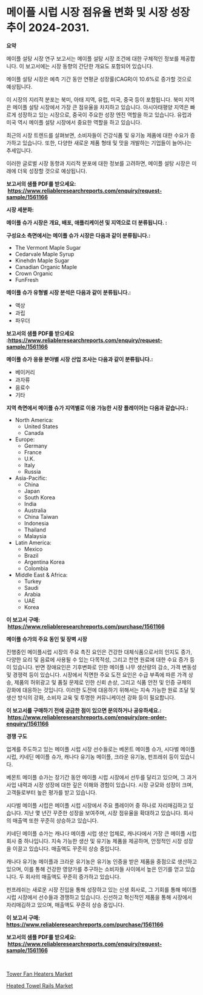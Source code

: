<p><h1>메이플 시럽 시장 점유율 변화 및 시장 성장 추이 2024-2031.</h1></p><p><strong>요약</strong></p>
<p><p>메이플 설탕 시장 연구 보고서는 메이플 설탕 시장 조건에 대한 구체적인 정보를 제공합니다. 이 보고서에는 시장 동향의 간단한 개요도 포함되어 있습니다. </p><p>메이플 설탕 시장은 예측 기간 동안 연평균 성장률(CAGR)이 10.6%로 증가할 것으로 예상됩니다.</p><p>이 시장의 지리적 분포는 북미, 아태 지역, 유럽, 미국, 중국 등이 포함됩니다. 북미 지역은 메이플 설탕 시장에서 가장 큰 점유율을 차지하고 있습니다. 아시아태평양 지역은 빠르게 성장하고 있는 시장으로, 중국이 주요한 성장 엔진 역할을 하고 있습니다. 유럽과 미국 역시 메이플 설탕 시장에서 중요한 역할을 하고 있습니다. </p><p>최근의 시장 트렌드를 살펴보면, 소비자들이 건강식품 및 유기농 제품에 대한 수요가 증가하고 있습니다. 또한, 다양한 새로운 제품 형태 및 맛을 개발하는 기업들이 늘어나는 추세입니다.</p><p>이러한 글로벌 시장 동향과 지리적 분포에 대한 정보를 고려하면, 메이플 설탕 시장은 미래에 더욱 성장할 것으로 예상됩니다.</p></p>
<p><strong>보고서의 샘플 PDF를 받으세요: &nbsp;<a href="https://www.reliableresearchreports.com/enquiry/request-sample/1561166">https://www.reliableresearchreports.com/enquiry/request-sample/1561166</a></strong></p>
<p><strong>시장 세분화:</strong></p>
<p><strong> 메이플 슈가 시장은 개요, 배포, 애플리케이션 및 지역으로 더 분류됩니다. :</strong></p>
<p><strong>구성요소 측면에서는 메이플 슈가 시장은 다음과 같이 분류됩니다.:</strong></p>
<p><ul><li>The Vermont Maple Sugar</li><li>Cedarvale Maple Syrup</li><li>Kinehdn Maple Sugar</li><li>Canadian Organic Maple</li><li>Crown Organic</li><li>FunFresh</li></ul></p>
<p><strong> 메이플 슈가 유형별 시장 분석은 다음과 같이 분류됩니다.:</strong></p>
<p><ul><li>액상</li><li>과립</li><li>파우더</li></ul></p>
<p><strong>보고서의 샘플 PDF를 받으세요 :<a href="https://www.reliableresearchreports.com/enquiry/request-sample/1561166">https://www.reliableresearchreports.com/enquiry/request-sample/1561166</a></strong></p>
<p><strong> 메이플 슈가 응용 분야별 시장 산업 조사는 다음과 같이 분류됩니다.:</strong></p>
<p><ul><li>베이커리</li><li>과자류</li><li>음료수</li><li>기타</li></ul></p>
<p><strong>지역 측면에서 메이플 슈가 지역별로 이용 가능한 시장 플레이어는 다음과 같습니다.:</strong></p>
<p><ul>
    <li>
        North America:
        <ul>
            <li>United States</li>
            <li>Canada</li>
        </ul>
    </li>
    <li>
        Europe:
        <ul>
            <li>Germany</li>
            <li>France</li>
            <li>U.K.</li>
            <li>Italy</li>
            <li>Russia</li>
        </ul>
    </li>
    <li>
        Asia-Pacific:
        <ul>
            <li>China</li>
            <li>Japan</li>
            <li>South Korea</li>
            <li>India</li>
            <li>Australia</li>
            <li>China Taiwan</li>
            <li>Indonesia</li>
            <li>Thailand</li>
            <li>Malaysia</li>
        </ul>
    </li>
    <li>
        Latin America:
        <ul>
            <li>Mexico</li>
            <li>Brazil</li>
            <li>Argentina Korea</li>
            <li>Colombia</li>
        </ul>
    </li>
    <li>
        Middle East & Africa:
        <ul>
            <li>Turkey</li>
            <li>Saudi</li>
            <li>Arabia</li>
            <li>UAE</li>
            <li>Korea</li>
        </ul>
    </li>
    </ul></p>
<p><strong>이 보고서 구매: &nbsp;<a href="https://www.reliableresearchreports.com/purchase/1561166">https://www.reliableresearchreports.com/purchase/1561166</a></strong></p>
<p><strong>메이플 슈가의 주요 동인 및 장벽 시장</strong></p>
<p><p>진행중인 메이플시럽 시장의 주요 촉진 요인은 건강한 대체식품으로서의 인지도 증가, 다양한 요리 및 음료에 사용될 수 있는 다목적성, 그리고 천연 원료에 대한 수요 증가 등이 있습니다. 반면 장애요인은 기후변화로 인한 메이플 나무 생산량의 감소, 가격 변동성 및 경쟁력 등이 있습니다. 시장에서 직면한 주요 도전 요인은 수급 부족에 따른 가격 상승, 제품의 허위광고 및 품질 문제로 인한 신뢰 손상, 그리고 식품 안전 및 인증 규제의 강화에 대응하는 것입니다. 이러한 도전에 대응하기 위해서는 지속 가능한 원료 조달 및 생산 방식의 강화, 소비자 교육 및 투명한 커뮤니케이션 강화 등이 필요합니다.</p></p>
<p><strong>이 보고서를 구매하기 전에 궁금한 점이 있으면 문의하거나 공유하세요.: &nbsp;<a href="https://www.reliableresearchreports.com/enquiry/pre-order-enquiry/1561166">https://www.reliableresearchreports.com/enquiry/pre-order-enquiry/1561166</a></strong></p>
<p><strong>경쟁 구도</strong></p>
<p><p>업계를 주도하고 있는 메이플 시럽 시장 선수들로는 베몬트 메이플 슈가, 시다벌 메이플 시럽, 키네딘 메이플 슈가, 캐나다 유기농 메이플, 크라운 유기농, 펀프레쉬 등이 있습니다. </p><p>베몬트 메이플 슈가는 장기간 동안 메이플 시럽 시장에서 선두를 달리고 있으며, 그 과거 사업 내력과 시장 성장에 대한 깊은 이해와 경험이 있습니다. 시장 규모와 성장이 크며, 고객들로부터 높은 평가를 받고 있습니다.</p><p>시다벌 메이플 시럽은 메이플 시럽 시장에서 주요 플레이어 중 하나로 자리매김하고 있습니다. 지난 몇 년간 꾸준한 성장을 보여주며, 시장 점유율을 확대하고 있습니다. 회사의 매출액 또한 꾸준히 상승하고 있습니다.</p><p>키네딘 메이플 슈가는 캐나다 메이플 시럽 생산 업체로, 캐나다에서 가장 큰 메이플 시럽 회사 중 하나입니다. 지속 가능한 생산 및 유기농 제품을 제공하며, 안정적인 시장 성장을 이끌고 있습니다. 매출액도 꾸준히 상승 중입니다.</p><p>캐나다 유기농 메이플과 크라운 유기농은 유기농 인증을 받은 제품을 중점으로 생산하고 있으며, 이를 통해 건강한 영양가를 추구하는 소비자들 사이에서 높은 인기를 얻고 있습니다. 두 회사의 매출액도 꾸준히 증가하고 있습니다.</p><p>펀프레쉬는 새로운 시장 진입을 통해 성장하고 있는 신생 회사로, 그 기회를 통해 메이플 시럽 시장에서 선수들과 경쟁하고 있습니다. 신선하고 혁신적인 제품을 통해 시장에서 자리매김하고 있으며, 매출액도 꾸준히 상승 중입니다.</p></p>
<p><strong>이 보고서 구매: &nbsp; <a href="https://www.reliableresearchreports.com/purchase/1561166">https://www.reliableresearchreports.com/purchase/1561166</a></strong></p>
<p><strong>보고서의 샘플 PDF를 받으세요: &nbsp;<a href="https://www.reliableresearchreports.com/enquiry/request-sample/1561166">https://www.reliableresearchreports.com/enquiry/request-sample/1561166</a></strong><strong></strong></p>
<p>&nbsp;</p>
<p><p><a href="https://github.com/gamblestampleyjenny50m5sl6/Market-Research-Report-List-1/blob/main/tower-fan-heaters-market.md">Tower Fan Heaters Market</a></p><p><a href="https://github.com/nicholepatriciadoylenwnrjr0/Market-Research-Report-List-1/blob/main/heated-towel-rails-market.md">Heated Towel Rails Market</a></p></p>